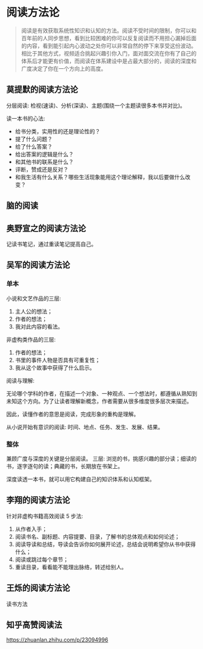 # 阅读方法论

> 阅读是有效获取系统性知识和认知的方法。阅读不受时间的限制，你可以和百年前的人同步思想，看到比较困难的你可以反复阅读而不用担心漏掉后面的内容，看到能引起内心波动之处你可以非常自然的停下来享受这份波动。相比于其他方式，视频适合挑起兴趣引你入门，面对面交流在你有了自己的体系后才能更有价值，而阅读在体系建设中是占最大部分的，阅读的深度和广度决定了你在一个方向上的高度。

## 莫提默的阅读方法论

分层阅读: 检视(速读)、分析(深读)、主题(围绕一个主题读很多本书并对比)。

读一本书的心法:
- 给书分类，实用性的还是理论性的？
- 提了什么问题？
- 给了什么答案？
- 给出答案的逻辑是什么？
- 和其他书的联系是什么？
- 评断，赞成还是反对？
- 和我生活有什么关系？哪些生活现象能用这个理论解释，我以后要做什么改变？

## 脑的阅读

## 奥野宣之的阅读方法论

记读书笔记，通过重读笔记提高自己。

## 吴军的阅读方法论

### 单本

小说和文艺作品的三层:
1. 主人公的想法；
2. 作者的想法；
3. 我对此内容的看法。

非虚构类作品的三层:
1. 作者的想法；
2. 书里的事件人物是否具有可重复性；
3. 我从这个故事中获得了什么启示。

阅读与理解:

无论哪个学科的作者，在描述一个对象、一种观点、一个想法时，都遵循从熟知到未知这个方向。为了让读者理解新概念，作者需要从很多维度很多层次来描述。

因此，读懂作者的意思是阅读，完成形象的重构是理解。

从小说开始有意识的阅读: 时间、地点、任务、发生、发展、结果。

### 整体

兼顾广度与深度的关键是分层阅读。
三层: 浏览的书，挑感兴趣的部分读；细读的书，逐字逐句的读；典藏的书，长期放在书架上。

深度读透一本书，就可以用它构建自己的知识体系和认知框架。

## 李翔的阅读方法论

针对非虚构书籍高效阅读 5 步法:
1. 从作者入手；
2. 阅读书名、副标题、内容提要、目录，了解书的总体观点和如何论述；
3. 阅读导读和总结，导读会告诉你如何展开论述，总结会说明希望你从书中获得什么；
4. 阅读或跳过每个章节；
5. 重读目录，看看能不能理出脉络，转述给别人。

## 王烁的阅读方法论

读书方法


## 知乎高赞阅读法


https://zhuanlan.zhihu.com/p/23094996
